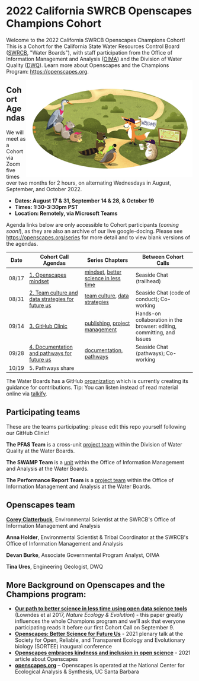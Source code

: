
# 2022 California SWRCB Openscapes Champions Cohort

Welcome to the 2022 California SWRCB Openscapes Champions Cohort! This is a Cohort for the California State Water Resources Control Board ([SWRCB](https://www.waterboards.ca.gov/), "Water Boards"), with staff participation from the Office of Information Management and Analysis ([OIMA](https://www.waterboards.ca.gov/resources/oima/)) and the Division of Water Quality ([DWQ](https://www.waterboards.ca.gov/water_issues/programs/water_quality/)). Learn more about Openscapes and the Champions Program: <https://openscapes.org>.  

<img align="right" src="horst-champions-trailhead.png" width="450"> 

## Cohort Agendas

We will meet as a Cohort via Zoom five times over two months for 2 hours, on alternating Wednesdays in August, September, and October 2022. 

- **Dates: August 17 & 31, September 14 & 28, & October 19**
- **Times: 1:30-3:30pm PST**
- **Location: Remotely, via Microsoft Teams**

Agenda links below are only accessible to Cohort participants (*coming soon!*), as they are also an archive of our live google-docing. Please see <https://openscapes.org/series> for more detail and to view blank versions of the agendas.

Date | Cohort Call Agendas          | Series Chapters |      Between Cohort Calls
----| ------------------|----------------------|--------------------------------
08/17 | [1. Openscapes mindset](https://docs.google.com/document/d/1EItsyjxfePqrt1OsIf6d0am1vbmwYvdSYCG5w1BZW8E/edit?usp=sharing) | [mindset](https://docs.google.com/presentation/d/1lxpEHpnOGS_9bvefM599Lr7Rbr_nL2N62YR0Iyb0vjU/edit?usp=sharing), [better science in less time]() | Seaside Chat (trailhead)
08/31 | [2. Team culture and data strategies for future us]() | [team culture](https://openscapes.github.io/series/team-culture), [data strategies](https://openscapes.github.io/series/data-strategies) | Seaside Chat (code of conduct); Co-working 
09/14 | [3. GitHub Clinic]()<br> | [publishing](https://openscapes.github.io/series/github-pub), [project management](https://openscapes.github.io/series/github-issues) | Hands-on collaboration in the browser: editing, committing, and Issues
09/28 | [4. Documentation and pathways for future us]() | [documentation](), [pathways](https://openscapes.github.io/series/coding-strategies) | Seaside Chat (pathways); Co-working
10/19 | 5. Pathways share |  | 

The Water Boards has a GitHub [organization](https://github.com/CAWaterBoardDataCenter) which is currently creating its guidance for contributions. Tip: You can listen instead of read material online via [talkify](https://talkify.net/web-reader-read-any-website-aloud).

## Participating teams

These are the teams participating: please edit this repo yourself following our GitHub Clinic!
 

**The PFAS Team** is a cross-unit [project team](https://www.waterboards.ca.gov/pfas/) within the Division of Water Quality at the Water Boards.

**The SWAMP Team** is a [unit](https://www.waterboards.ca.gov/water_issues/programs/swamp/) within the Office of Information Management and Analysis at the Water Boards. 

**The Performance Report Team** is a [project team](https://www.waterboards.ca.gov/about_us/performance_report_2021/index.html) within the Office of Information Management and Analysis at the Water Boards. 


## Openscapes team

[**Corey Clatterbuck**](https://www.coreyclatterbuck.com/), Environmental Scientist at the SWRCB's Office of Information Management and Analysis

**Anna Holder**, Environmental Scientist & Tribal Coordinator at the SWRCB's Office of Information Management and Analysis

**Devan Burke**, Associate Governmental Program Analyst, OIMA 

**Tina Ures**, Engineering Geologist, DWQ


## More Background on Openscapes and the Champions program:

* **[Our path to better science in less time using open data science tools](https://www.nature.com/articles/s41559-017-0160)** (Lowndes et al 2017, _Nature Ecology & Evolution_) - this paper greatly influences the whole Champions program and we’ll ask that everyone participating reads it before our first Cohort Call on September 9. 
* **[Openscapes: Better Science for Future Us](https://docs.google.com/presentation/d/1HGw4P095-lblHiGQHXYidHiVysjrPxuojxTxKtE13vk/edit#slide=id.ge2b7c2f974_0_2017)** - 2021 plenary talk at the Society for Open, Reliable, and Transparent Ecology and Evolutionary biology (SORTEE) inaugural conference 
* **[Openscapes embraces kindness and inclusion in open science](https://sparcopen.org/impact-story/openscapes-embraces-kindness-and-inclusion-of-open-science/)** - 2021 article about Openscapes
* **[openscapes.org](https://openscapes.org/)** – Openscapes is operated at the National Center for Ecological Analysis & Synthesis, UC Santa Barbara

